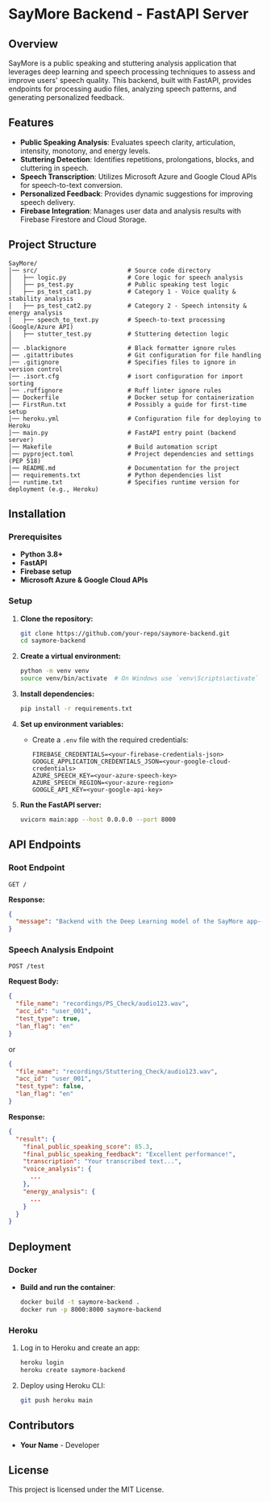 # SayMore Backend - FastAPI Server

## Overview

SayMore is a public speaking and stuttering analysis application that leverages deep learning and speech processing
techniques to assess and improve users' speech quality. This backend, built with FastAPI, provides endpoints for
processing audio files, analyzing speech patterns, and generating personalized feedback.

## Features

- **Public Speaking Analysis**: Evaluates speech clarity, articulation, intensity, monotony, and energy levels.
- **Stuttering Detection**: Identifies repetitions, prolongations, blocks, and cluttering in speech.
- **Speech Transcription**: Utilizes Microsoft Azure and Google Cloud APIs for speech-to-text conversion.
- **Personalized Feedback**: Provides dynamic suggestions for improving speech delivery.
- **Firebase Integration**: Manages user data and analysis results with Firebase Firestore and Cloud Storage.

## Project Structure

```
SayMore/
│── src/                         # Source code directory
│   ├── logic.py                 # Core logic for speech analysis
│   ├── ps_test.py               # Public speaking test logic
│   ├── ps_test_cat1.py          # Category 1 - Voice quality & stability analysis
│   ├── ps_test_cat2.py          # Category 2 - Speech intensity & energy analysis
│   ├── speech_to_text.py        # Speech-to-text processing (Google/Azure API)
│   ├── stutter_test.py          # Stuttering detection logic
│
│── .blackignore                 # Black formatter ignore rules
│── .gitattributes               # Git configuration for file handling
│── .gitignore                   # Specifies files to ignore in version control
│── .isort.cfg                   # isort configuration for import sorting
│── .ruffignore                  # Ruff linter ignore rules
│── Dockerfile                   # Docker setup for containerization
│── FirstRun.txt                 # Possibly a guide for first-time setup
│── heroku.yml                   # Configuration file for deploying to Heroku
│── main.py                      # FastAPI entry point (backend server)
│── Makefile                     # Build automation script
│── pyproject.toml               # Project dependencies and settings (PEP 518)
│── README.md                    # Documentation for the project
│── requirements.txt             # Python dependencies list
│── runtime.txt                  # Specifies runtime version for deployment (e.g., Heroku)

```

## Installation

### Prerequisites

- **Python 3.8+**
- **FastAPI**
- **Firebase setup**
- **Microsoft Azure & Google Cloud APIs**

### Setup

1. **Clone the repository:**

   ```sh
   git clone https://github.com/your-repo/saymore-backend.git
   cd saymore-backend
   ```

2. **Create a virtual environment:**

   ```sh
   python -m venv venv
   source venv/bin/activate  # On Windows use `venv\Scripts\activate`
   ```

3. **Install dependencies:**

   ```sh
   pip install -r requirements.txt
   ```

4. **Set up environment variables:**

    - Create a `.env` file with the required credentials:
      ```env
      FIREBASE_CREDENTIALS=<your-firebase-credentials-json>
      GOOGLE_APPLICATION_CREDENTIALS_JSON=<your-google-cloud-credentials>
      AZURE_SPEECH_KEY=<your-azure-speech-key>
      AZURE_SPEECH_REGION=<your-azure-region>
      GOOGLE_API_KEY=<your-google-api-key>
      ```

5. **Run the FastAPI server:**

   ```sh
   uvicorn main:app --host 0.0.0.0 --port 8000
   ```

## API Endpoints

### Root Endpoint

```http
GET /
```

**Response:**

```json
{
  "message": "Backend with the Deep Learning model of the SayMore app----All the variables (GOOGLE_APPLICATION_CREDENTIALS_JSON, FIREBASE_CREDENTIALS, AZURE_SPEECH_KEY, AZURE_SPEECH_REGION, GOOGLE_API_KEY) are set"
}
```

### Speech Analysis Endpoint

```http
POST /test
```

**Request Body:**
```json
{
  "file_name": "recordings/PS_Check/audio123.wav",
  "acc_id": "user_001",
  "test_type": true,
  "lan_flag": "en"
}
```

or

```json
{
  "file_name": "recordings/Stuttering_Check/audio123.wav",
  "acc_id": "user_001",
  "test_type": false,
  "lan_flag": "en"
}
```

**Response:**

```json
{
  "result": {
    "final_public_speaking_score": 85.3,
    "final_public_speaking_feedback": "Excellent performance!",
    "transcription": "Your transcribed text...",
    "voice_analysis": {
      ...
    },
    "energy_analysis": {
      ...
    }
  }
}
```

## Deployment

### Docker

- **Build and run the container**:

   ```sh
   docker build -t saymore-backend .
   docker run -p 8000:8000 saymore-backend
   ```

### Heroku

1. Log in to Heroku and create an app:
   ```sh
   heroku login
   heroku create saymore-backend
   ```
2. Deploy using Heroku CLI:
   ```sh
   git push heroku main
   ```

## Contributors

- **Your Name** - Developer

## License

This project is licensed under the MIT License.


